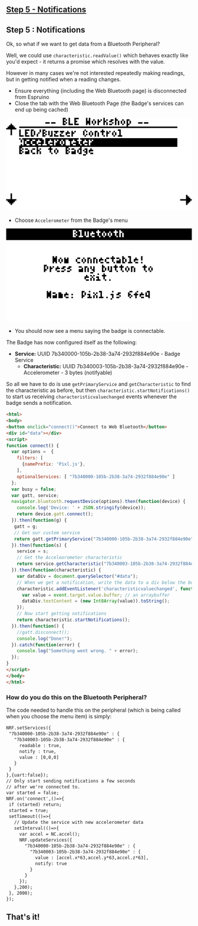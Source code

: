 ## [Step 5 - Notifications](step5.md)

## Step 5 : Notifications

Ok, so what if we want to get data from a Bluetooth Peripheral?

Well, we could use `characteristic.readValue()` which behaves exactly like
you'd expect - it returns a promise which resolves with the value.

However in many cases we're not interested repeatedly making readings,
but in getting notified when a reading changes.

* Ensure everything (including the Web Bluetooth page) is disconnected from Espruino
* Close the tab with the Web Bluetooth Page (the Badge's services can end up being cached)

![](img/workshop4.png)

* Choose `Accelerometer` from the Badge's menu

![](img/workshop3.png)

* You should now see a menu saying the badge is connectable.

The Badge has now configured itself as the following:

* **Service:** UUID 7b340000-105b-2b38-3a74-2932f884e90e - Badge Service
  * **Characteristic:** UUID 7b340003-105b-2b38-3a74-2932f884e90e - Accelerometer - 3 bytes (notifyable)

So all we have to do is use `getPrimaryService` and `getCharacteristic` to find
the characteristic as before, but then `characteristic.startNotifications()` to
start us receiving `characteristicvaluechanged` events whenever the badge
sends a notification.

```HTML
<html>
<body>
<button onclick="connect()">Connect to Web Bluetooth</button>
<div id="data"></div>
<script>
function connect() {
  var options =  {
    filters: [
      {namePrefix: 'Pixl.js'},
    ],
    optionalServices: [ "7b340000-105b-2b38-3a74-2932f884e90e" ]
  };
  var busy = false;
  var gatt, service;
  navigator.bluetooth.requestDevice(options).then(function(device) {
    console.log('Device: ' + JSON.stringify(device));
    return device.gatt.connect();
  }).then(function(g) {
   gatt = g;
   // Get our custom service
   return gatt.getPrimaryService("7b340000-105b-2b38-3a74-2932f884e90e");
  }).then(function(s) {
    service = s;
    // Get the Acceleorometer characteristic
    return service.getCharacteristic("7b340003-105b-2b38-3a74-2932f884e90e");
  }).then(function(characteristic) {
    var dataDiv = document.querySelector("#data");
    // When we get a notification, write the data to a div below the button
    characteristic.addEventListener('characteristicvaluechanged', function(event) {
      var value = event.target.value.buffer; // an arraybuffer
      dataDiv.textContent = (new Int8Array(value)).toString();
    });
    // Now start getting notifications
    return characteristic.startNotifications();
  }).then(function() {
    //gatt.disconnect();
    console.log("Done!");
  }).catch(function(error) {
    console.log("Something went wrong. " + error);
  });
}
</script>
</body>
</html>
```

### How do you do this on the Bluetooth Peripheral?

The code needed to handle this on the peripheral (which is being called when
you choose the menu item) is simply:

```JS
NRF.setServices({
 "7b340000-105b-2b38-3a74-2932f884e90e" : {
   "7b340003-105b-2b38-3a74-2932f884e90e" : {
     readable : true,
     notify : true,
     value : [0,0,0]
   }
 }
},{uart:false});
// Only start sending notifications a few seconds
// after we're connected to.
var started = false;
NRF.on('connect',()=>{
 if (started) return;
 started = true;
 setTimeout(()=>{
   // Update the service with new accelerometer data
   setInterval(()=>{
     var accel = NC.accel();
     NRF.updateServices({
       "7b340000-105b-2b38-3a74-2932f884e90e" : {
         "7b340003-105b-2b38-3a74-2932f884e90e" : {
           value : [accel.x*63,accel.y*63,accel.z*63],
           notify: true
         }
       }
     });
   },200);
 }, 2000);
});
```


## That's it!
